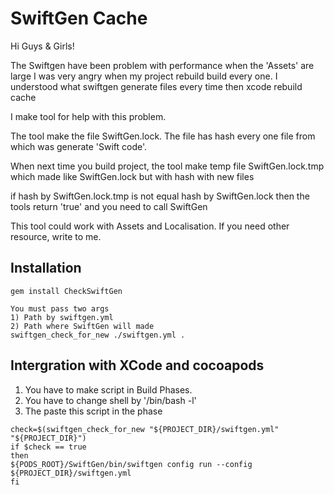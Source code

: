 # SwiftGen Cache

Hi Guys & Girls!

The Swiftgen have been problem with performance when the 'Assets' are large
I was very angry when my project rebuild build every one. I understood what swiftgen generate files every time then xcode rebuild cache

I make tool for help with this problem.

The tool make the file SwiftGen.lock. The file has hash every one file from which was generate 'Swift code'.

When next time you build project, the tool make temp file SwiftGen.lock.tmp which made like SwiftGen.lock but with hash with new files

if hash by SwiftGen.lock.tmp is not equal hash by SwiftGen.lock then the tools return 'true' and you need to call SwiftGen

This tool could work with Assets and Localisation.
If you need other resource, write to me.



## Installation

```
gem install CheckSwiftGen

You must pass two args
1) Path by swiftgen.yml
2) Path where SwiftGen will made
swiftgen_check_for_new ./swiftgen.yml .
```


## Intergration with XCode and cocoapods
1) You have to make script in Build Phases.
2) You have to change shell by '/bin/bash -l'
3) The paste this script in the phase

```
check=$(swiftgen_check_for_new "${PROJECT_DIR}/swiftgen.yml" "${PROJECT_DIR}")
if $check == true
then
${PODS_ROOT}/SwiftGen/bin/swiftgen config run --config ${PROJECT_DIR}/swiftgen.yml
fi
```
